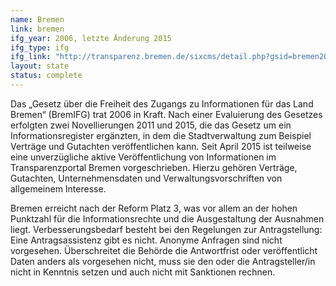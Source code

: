 ```yaml
---
name: Bremen
link: bremen
ifg_year: 2006, letzte Änderung 2015
ifg_type: ifg
ifg_link: "http://transparenz.bremen.de/sixcms/detail.php?gsid=bremen2014_tp.c.67770.de&asl=bremen203_tpgesetz.c.55340.de&template=20_gp_ifg_meta_detail_d"
layout: state
status: complete
---
```

Das „Gesetz über die Freiheit des Zugangs zu Informationen für das Land Bremen“ (BremIFG) trat 2006 in Kraft. Nach einer
Evaluierung des Gesetzes erfolgten zwei Novellierungen 2011 und 2015, die das Gesetz um ein Informationsregister ergänzten,
in dem die Stadtverwaltung zum Beispiel Verträge und Gutachten veröffentlichen kann. Seit April 2015 ist teilweise
eine unverzügliche aktive Veröffentlichung von Informationen im Transparenzportal Bremen vorgeschrieben. Hierzu gehören
Verträge, Gutachten, Unternehmensdaten und Verwaltungsvorschriften von allgemeinem Interesse.

Bremen erreicht nach der Reform Platz 3, was vor allem an der hohen Punktzahl für die Informationsrechte und die Ausgestaltung
der Ausnahmen liegt. Verbesserungsbedarf besteht bei den Regelungen zur Antragstellung: Eine Antragsassistenz gibt
es nicht. Anonyme Anfragen sind nicht vorgesehen. Überschreitet die Behörde die Antwortfrist oder veröffentlicht Daten
anders als vorgesehen nicht, muss sie den oder die Antragsteller/in nicht in Kenntnis setzen und auch nicht mit Sanktionen
rechnen.
